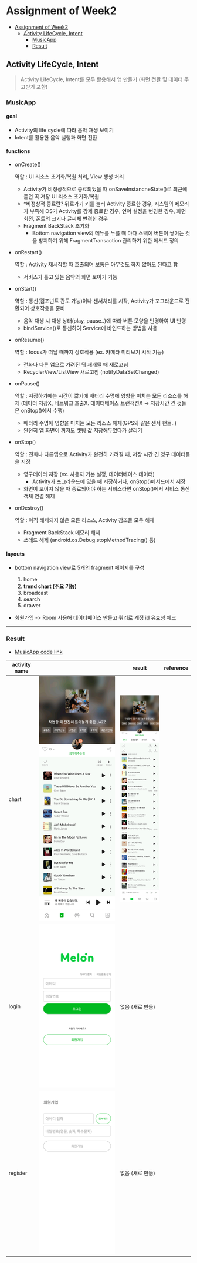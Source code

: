 # Assignment of Week2

<!-- TOC -->

- [Assignment of Week2](#assignment-of-week2)
  - [Activity LifeCycle, Intent](#activity-lifecycle-intent)
    - [MusicApp](#musicapp)
    - [Result](#result)

<!-- /TOC -->

## Activity LifeCycle, Intent
> Activity LifeCycle, Intent를 모두 활용해서 앱 만들기 (화면 전환 및 데이터 주고받기 포함)

### MusicApp
#### goal

* Activity의 life cycle에 따라 음악 재생 보이기
* Intent를 활용한 음악 실행과 화면 전환

#### functions

* onCreate()

  역할 :  UI 리소스 초기화/복원 처리, View 생성 처리

  *  Activity가 비정상적으로 종료되었을 때 onSaveInstancneState()로 최근에 듣던 곡 저장 UI 리소스 초기화/복원
    * *비정상적 종료란?
      뒤로가기 키를 눌러 Activity 종료한 경우, 시스템의 메모리가 부족해 OS가 Activity를 강제 종료한 경우, 언어 설정을 변경한 경우, 화면 회전, 폰트의 크기나 글씨체 변경한 경우
  * Fragment BackStack 초기화
    * Bottom navigation view의 메뉴를 누를 때 마다 스택에 버튼이 쌓이는 것을 방지하기 위해 FragmentTransaction 관리하기 위한 메서드 정의

* onRestart()

  역할 : Activity 재시작할 때 호출되며 보통은 아무것도 하지 않아도 된다고 함

  * 서비스가 틀고 있는 음악의 화면 보이기 기능

* onStart()

  역할 : 통신(컴포넌트 간도 가능)이나 센서처리를 시작, Activity가 포그라운드로 전환되어 상호작용을 준비

  * 음악 재생 시 재생 상태(play, pause..)에 따라 버튼 모양을 번경하여 UI 반영
  * bindService()로 통신하여 Service에 바인드하는 방법을 사용

* onResume()

  역할 : focus가 떠날 때까지 상호작용 (ex. 카메라 미리보기 시작 기능)

  * 전화나 다른 앱으로 가려진 뒤 재개될 때 새로고침
  * RecyclerView/ListView 새로고침 (notifyDataSetChanged)

* onPause()
  
  역할 : 저장하기에는 시간이 짧기에 배터리 수명에 영향을 미치는 모든 리소스를 해제 (데이터 저장X, 네트워크 호출X. 데이터베이스 트랜잭션X -> 저장시간 긴 것들은 onStop()에서 수행)
  * 배터리 수명에 영향을 미치는 모든 리소스 해제(GPS와 같은 센서 핸들..)
  * 완전히 앱 화면이 꺼져도 셋팅 값 저장해두었다가 살리기

* onStop()

  역할 : 전화나 다른앱으로 Activity가 완전히 가려질 때, 저장 시간 긴 영구 데이터들을 저장

  * 영구데이터 저장 (ex. 사용자 기본 설정, 데이터베이스 데이터)
    * Activity가 포그라운드에 있을 때 저장하거나, onStop()메서드에서 저장
  * 화면이 보이지 않을 때 종료되어야 하는 서비스라면 onStop()에서 서비스 통신 객체 연결 해제

* onDestroy()

  역할 : 아직 해제되지 않은 모든 리소스, Activity 참조들 모두 해제

  * Fragment BackStack 메모리 해제
  * 쓰레드 해제 (android.os.Debug.stopMethodTracing() 등)

#### layouts

* bottom navigation view로 5개의 fragment 페이지를 구성
  1. home
  2. **trend chart (주요 기능)**
  3. broadcast
  4. search
  5. drawer

* 회원가입 -> Room 사용해 데이터베이스 만들고 쿼리로 계정 id 유효성 체크

---


### Result

* [MusicApp code link](https://github.com/yezji/RisingProgrammer/tree/main/Week2/MusicApp)

| activity name || result                                      | reference                                                  |
| ------------------------------------------- | ------------------------------------------- | ---------------------------------------------------------- | ---------------------------------------------------------- |
|chart| <img src="./week2_result_chart.jpg" width="100%"> | <img src="./week2_references_chart_tab1.jpg" width="100%"> |
|login|<img src="./week2_result_login.png" width="100%">|없음 (새로 만듦)|
|register|<img src="./week2_result_register.png" width="100%">|없음 (새로 만듦)|
